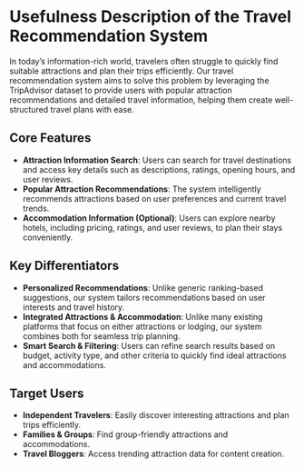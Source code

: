 # Usefulness Description of the Travel Recommendation System

In today’s information-rich world, travelers often struggle to quickly find suitable attractions and plan their trips efficiently. Our travel recommendation system aims to solve this problem by leveraging the TripAdvisor dataset to provide users with popular attraction recommendations and detailed travel information, helping them create well-structured travel plans with ease.

## Core Features

- **Attraction Information Search**: Users can search for travel destinations and access key details such as descriptions, ratings, opening hours, and user reviews.
- **Popular Attraction Recommendations**: The system intelligently recommends attractions based on user preferences and current travel trends.
- **Accommodation Information (Optional)**: Users can explore nearby hotels, including pricing, ratings, and user reviews, to plan their stays conveniently.

## Key Differentiators

- **Personalized Recommendations**: Unlike generic ranking-based suggestions, our system tailors recommendations based on user interests and travel history.
- **Integrated Attractions & Accommodation**: Unlike many existing platforms that focus on either attractions or lodging, our system combines both for seamless trip planning.
- **Smart Search & Filtering**: Users can refine search results based on budget, activity type, and other criteria to quickly find ideal attractions and accommodations.

## Target Users

- **Independent Travelers**: Easily discover interesting attractions and plan trips efficiently.
- **Families & Groups**: Find group-friendly attractions and accommodations.
- **Travel Bloggers**: Access trending attraction data for content creation.

